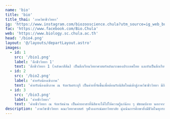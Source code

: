 ```yaml
---
name: 'bio'
title: 'bio'
title_thai: 'ภาควิชาชีววิทยา'
ig: 'https://www.instagram.com/biozooscience.chula?utm_source=ig_web_button_share_sheet&igsh=ZDNlZDc0MzIxNw=='
fac: 'https://www.facebook.com/Bio.Chula'
web: 'https://www.biology.sc.chula.ac.th'
head: '/bio4.png'
layout: '@/layouts/departLayout.astro'
images:
  - id: 1
    src: '/bio1.png'
    label: 'ตึกชีววิทยา 1'
    text: 'ตึกชีววิทยา 1 (หลังคาสีส้ม) เป็นตึกเรียนวิทยาศาสตร์หลังแรกของประเทศไทย และยังเป็นตึกเรียนของภาควิชาชีววิทยาอีกด้วย'
  - id: 2
    src: '/bio2.png'
    label: 'ค่ายรับน้องเข้าภาค'
    text: 'ค่ายรับน้องเข้าภาค ณ จังหวัดสระบุรี เป็นค่ายที่จัดขึ้นเพื่อต้อนรับนิสิตใหม่เข้าสู่ภาควิชาชีววิทยา มีกิจกรรมทั้งเล่น กิน เที่ยว และอื่น ๆ อีกมากมาย'
  - id: 3
    src: '/bio3.png'
    label: 'ค่ายชีววิทยา'
    text: 'ค่ายชีววิทยา ณ จังหวัดน่าน เป็นค่ายอาสาที่นิสิตจะได้ไปให้ความรู้แก่น้อง ๆ มัธยมปลาย นอกจากนี้ยังมีกิจกรรมสนุก ๆ ให้นิสิตผ่อนคลายระหว่างค่ายอีกด้วย'
description: 'ภาควิชาชีววิทยา คณะวิทยาศาสตร์ จุฬาลงกรณ์มหาวิทยาลัย มุ่งเน้นการศึกษาสิ่งมีชีวิตในทุกระดับ ตั้งแต่โมเลกุล เซลล์ เนื้อเยื่อ อวัยวะ ระบบร่างกาย ไปจนถึงระบบนิเวศ พร้อมทั้งมีกิจกรรมเพื่อฝึกทักษะภาคสนามและเสริมสร้างประสบการณ์การทำงานร่วมกับผู้อื่น'
---
```

